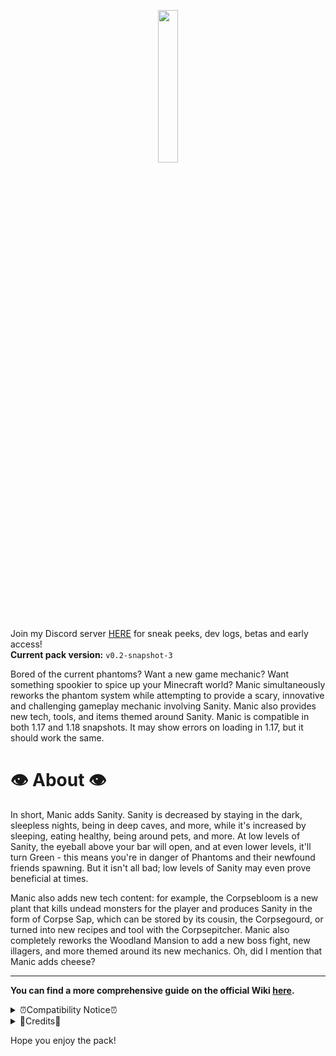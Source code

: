 <p align="center">
  <img width='25%' src="https://github.com/TheNuclearNexus/smithed/blob/master/public/sponsored_project.png?raw=true">
</p>

Join my Discord server [HERE](https://discord.gg/jsbRvexYqA) for sneak peeks, dev logs, betas and early access!<br/>
__Current pack version:__ `v0.2-snapshot-3`

Bored of the current phantoms? Want a new game mechanic? Want something spookier to spice up your Minecraft world? Manic simultaneously reworks the phantom system while attempting to provide a scary, innovative and challenging gameplay mechanic involving Sanity. Manic also provides new tech, tools, and items themed around Sanity.
Manic is compatible in both 1.17 and 1.18 snapshots. It may show errors on loading in 1.17, but it should work the same.

# 👁️ About 👁️
In short, Manic adds Sanity. Sanity is decreased by staying in the dark, sleepless nights, being in deep caves, and more, while it's increased by sleeping, eating healthy, being around pets, and more. At low levels of Sanity, the eyeball above your bar will open, and at even lower levels, it'll turn Green - this means you're in danger of Phantoms and their newfound friends spawning. But it isn't all bad; low levels of Sanity may even prove beneficial at times.

Manic also adds new tech content: for example, the Corpsebloom is a new plant that kills undead monsters for the player and produces Sanity in the form of Corpse Sap, which can be stored by its cousin, the Corpsegourd, or turned into new recipes and tool with the Corpsepitcher. Manic also completely reworks the Woodland Mansion to add a new boss fight, new illagers, and more themed around its new mechanics. Oh, did I mention that Manic adds cheese?<hr/>
__You can find a more comprehensive guide on the official Wiki [here](https://github.com/HingeDH/manic-public/wiki).__

<details>
  <summary>
    ⏰Compatibility Notice⏰
  </summary>
  Manic tries very hard to be compatible with other packs but you may encounter some issues.<br/><br/>

  __Actionbar Display__<br/>
  Manic may conflict with other packs that use the actionbar. Packs can set the objective `manic.hide_sanity` to a value to hide the Sanity bar for that amount of ticks. It currently has compatibility with The Creeper's Code's tea.<br/><br/>

  __Unlock All Recipes__<br/>
  Manic is not compatible with Unlock All Recipes packs. If you wish to unlock all recipes, use the command:<br/>
  `/advancement grant @s through minecraft:recipes/root`<br/><br/>

  __Teams__<br/>
  Teams may cause slight issues. Manic has built in compatibility with [Smithed](https://smithed.dev).
</details>
<details>
  <summary>
    📝Credits📝
  </summary>
  
  __USER CREDITS:__<br/>
  ElBones - `Artist, Brainstorming`<br/>
  CreeperMagnet - `Miscellaneous code`<br/>
  Rutherford - `Miscellaneous code`<br/>
  PrimalUgly - `Miscellaneous code and Kinematic Koffee`<br/>
  LudoCrypt - [`Cognition Music Disc`](https://www.youtube.com/watch?v=wqpcMhhzXeE)<br/>
  ShockMicro - [`Emissive Textures`](https://github.com/ShockMicro/VanillaDynamicEmissives)<br/>
  rx97 - [`Score Based Damage`](https://github.com/rx-modules/Score-Based-Damage)<br/><br/>

  SOFTWARE CREDITS:<br/>
  Blockbench - Modeling<br/>
  Blender - Renders<br/>
  Vberlier Minecraft model animator - Entity animations<br/>
  [Kinematic Koffee](https://github.com/primalugly/KinematicKoffee/wiki) - Animations<br/>
</details>

Hope you enjoy the pack!
